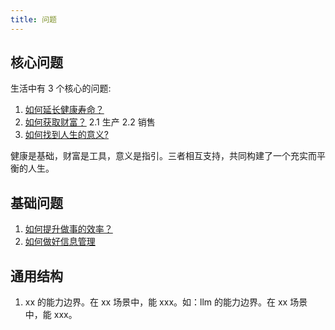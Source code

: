 ```yaml
---
title: 问题
---
```


## 核心问题
生活中有 3 个核心的问题:  
1. [如何延长健康寿命？](./how-to-have-a-longer-healthy-life/readme.md)
2. [如何获取财富？](./how-to-get-wealth/readme.md)
  2.1 生产
  2.2 销售
3. [如何找到人生的意义?](./how-to-find-the-meaning-of-life/readme.md)

健康是基础，财富是工具，意义是指引。三者相互支持，共同构建了一个充实而平衡的人生。

## 基础问题
1. [如何提升做事的效率？](./how-to-improve-working-efficiency/readme.md)
  1. [如何做好信息管理](./how-to-improve-working-efficiency/how-to-manage-info.md)

## 通用结构
1. xx 的能力边界。在 xx 场景中，能 xxx。如：llm 的能力边界。在 xx 场景 中，能 xxx。
